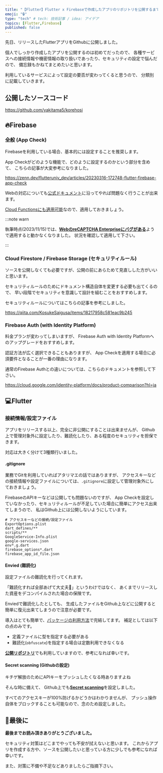 ```yaml
---
title: "【Flutter】Flutter x Firebaseで作成したアプリのリポジトリを公開するまでにしたこと"
emoji: "🔒"
type: "tech" # tech: 技術記事 / idea: アイデア
topics: [Flutter,Firebase]
published: false
---
```


先日、リリースしたFlutterアプリをGithubに公開しました。

個人でしっかり作成したアプリを公開するのは初めてだったので、
各種サービスへの接続情報や機密情報の取り扱いであったり、セキュリティの設定で悩んだので、
備忘録もかねてまとめたいと思います。

利用しているサービスによって設定の要否が変わってくると思うので、
分類別に記載していきます。



## 公開したソースコード

https://github.com/yakitama5/korehosi



## 🔥Firebase

### 全般 (App Check)

Firebaseを利用している場合、基本的には設定することを推奨します。

App Checkがどのような機能で、どのように設定するのかという部分を含めて、
こちらの記事が大変参考になりました。

<https://zenn.dev/flutteruniv_dev/articles/20230316-172748-flutter-firebase-app-check>

Webの対応についても[公式ドキュメント](https://firebase.google.com/docs/app-check/web/recaptcha-provider?hl=ja)に沿ってやれば問題なく行うことが出来ます。

[Cloud Functionsにも適用可能](https://firebase.google.com/docs/app-check/cloud-functions?hl=ja)なので、適用しておきましょう。

:::note warn

執筆時点(2023/11/15)では、[**WebのreCAPTCHA Enterpriseにバグがある**](https://github.com/firebase/flutterfire/issues/11777)ようで適用すると動かなくなりました。
状況を確認して適用して下さい。

:::

### Cloud Firestore / Firebase Storage (セキュリティルール)

ソースを公開しなくても必要ですが、公開の前にあらためて見直しした方がいいと思います。

セキュリティルールのためにドキュメント構造自体を変更する必要も出てくるので、
早い段階でセキュリティを意識して設計を組むことをおすすめします。

セキュリティルールについてはこちらの記事を参考にしました。

https://qiita.com/KosukeSaigusa/items/18217958c581eac9b245

### Firebase Auth (with Identity Platform)

料金プランが変わってしまいますが、
Firebase Auth with Identity Platformへのアップグレードをおすすめします。

認証方法が広く選択できることもありますが、
App Checkを適用する場合に必須要件となることが一番の理由になります。

通常のFirebase Authとの違いについては、こちらのドキュメントを参照して下さい。

https://cloud.google.com/identity-platform/docs/product-comparison?hl=ja

## 💻Flutter

### 接続情報/設定ファイル

アプリをリリースする以上、完全に非公開にすることは出来ませんが、
Github上で管理対象外に設定したり、難読化したり、ある程度のセキュリティを担保できます。

対応は大きく分けて3種類行いました。

#### .gitignore

業務でGitを利用していればアタリマエの話ではありますが、
アクセスキーなどの接続情報や設定ファイルについては、`.gitignore`に設定して管理対象外にしておきましょう。

FirebaseのAPIキーなどは公開しても問題ないのですが、
App Checkを設定していなかったり、セキュリティルールが不足していた場合に簡単にアクセス出来てしまうので、
私はGithub上には公開しないようにしています。

```gitignore
# アクセスキーなどの接続/設定ファイル
ExportOptions.plist
dart_defines/**
scripts/**
GoogleService-Info.plist
google-services.json
env*.g.dart
firebase_options*.dart
firebase_app_id_file.json
```

#### Envied (難読化)

設定ファイルの難読化を行ってくれます。

「難読化すれば全部あげて大丈夫🤪」というわけではなく、
あくまでリリースした資産をデコンパイルされた場合の保険です。

Enviedで難読化したとしても、
生成したファイルをGithub上などに公開すると簡単に復元出来てしまうので注意が必要です。

導入はとても簡単で、[パッケージの利用方法](https://pub.dev/packages/envied#usage)で完結してます。
補足としては以下の点のみです。

- 定義ファイルに型を指定する必要がある
- 難読化(`obfuscate`)を指定する場合は定数利用できなくなる

[**公開リポジトリ**](https://github.com/yakitama5/korehosi/blob/main/lib/env/env.dart)でも利用していますので、参考になれば幸いです。

#### Secret scanning (Githubの設定)

キチゲ解放のためにAPIキーをプッシュしたくなる時ありますよね

そんな時に備えて、
Github上でも[**Secret scanning**](https://docs.github.com/ja/enterprise-cloud@latest/code-security/secret-scanning/about-secret-scanning#about-secret-scanning-for-partner-patterns)を設定しました。

すべてのアクセスキーが100%防げるかどうかはわかりませんが、
プッシュ操作自体をブロックすることも可能なので、念のため設定しました。

## 🙇最後に

**最後までお読み頂きありがとうございました。**

セキュリティ対策はどこまでやっても不安が拭えないと思います。
これからアプリを作成する方や、ソースを公開したいと思っている方に少しでも参考になれば幸いです。

また、対策に不備や不足などありましたらご指摘下さい。
